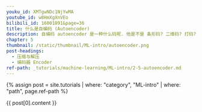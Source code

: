```yaml
---
youku_id: XMTgwNDc1NjYwMA
youtube_id: w8HmXgXnVEo
bilibili_id: 16001891&page=36
title: 什么是自编码 (Autoencoder)
description: 自编码 autoencoder 是一种什么码呢. 他是不是 条形码? 二维码? 打码? 其中的一种呢? NONONONO. 和他们统统没有关系. 自编码是一种神经网络的形式.如果你一定要把他们扯上关系, 我想也只能这样解释啦.
chapter: 5
thumbnail: /static/thumbnail/ML-intro/autoencoder.png
post-headings:
  - 压缩与解压
  - 编码器 Encoder
ref-path: _tutorials/machine-learning/ML-intro/2-5-autoencoder.md
---
```



{% assign post = site.tutorials | where: "category", "ML-intro" | where: "path", page.ref-path %}

{{ post[0].content }}
